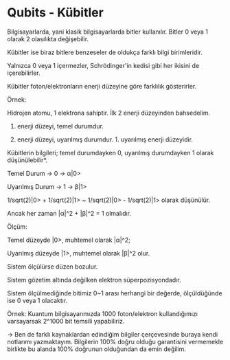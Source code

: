 # Qubits - Kübitler

Bilgisayarlarda, yani klasik bilgisayarlarda bitler kullanılır. Bitler 0 veya 1 olarak 2 olasılıkta değişebilir. 

Kübitler ise biraz bitlere benzeseler de oldukça farklı bilgi birimleridir.

Yalnızca 0 veya 1 içermezler, Schrödinger'in kedisi gibi her ikisini de içerebilirler.

Kübitler foton/elektronların enerji düzeyine göre farklılık gösterirler.

Örnek:

Hidrojen atomu, 1 elektrona sahiptir. İlk 2 enerji düzeyinden bahsedelim.

1. enerji düzeyi, temel durumdur.

2. enerji düzeyi, uyarılmış durumdur. 1. uyarılmış enerji düzeyidir.

Kübitlerin bilgileri; temel durumdayken 0, uyarılmış durumdayken 1 olarak düşünülebilir*.

Temel Durum -> 0 -> α|0>

Uyarılmış Durum -> 1 -> β|1>


1/sqrt(2)|0> + 1/sqrt(2)|1> ~ 1/sqrt(2)|0> - 1/sqrt(2)|1> olarak düşünülür.


Ancak her zaman |α|^2 + |β|^2 = 1 olmalıdır.


Ölçüm:

Temel düzeyde |0>, muhtemel olarak |α|^2;

Uyarılmış düzeyde |1>, muhtemel olarak |β|^2 olur.

Sistem ölçülürse düzen bozulur.

Sistem gözetim altında değilken elektron süperpozisyondadır.



Sistem ölçülmediğinde bitimiz 0~1 arası herhangi bir değerde,
ölçüldüğünde ise 0 veya 1 olacaktır.


Örnek:
Kuantum bilgisayarımızda 1000 foton/elektron kullandığımızı varsayarsak 2^1000 bit temsili yapabiliriz. 

-> Ben de farklı kaynaklardan edindiğim bilgiler çerçevesinde buraya kendi notlarımı yazmaktayım. Bilgilerin 100% doğru olduğu garantisini vermemekle birlikte bu alanda 100% doğrunun olduğundan da emin değilim.

